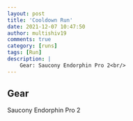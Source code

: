 ```yaml
---
layout: post
title: 'Cooldown Run'
date: 2021-12-07 10:47:50
author: multishiv19
comments: true
category: [runs]
tags: [Run]
description: |
    Gear: Saucony Endorphin Pro 2<br/>
---
```


## Gear
Saucony Endorphin Pro 2



<div width='100%' class='strava-embed-placeholder' data-embed-type='activity' data-embed-id='6356320238'></div>
<script src='https://strava-embeds.com/embed.js'></script>
